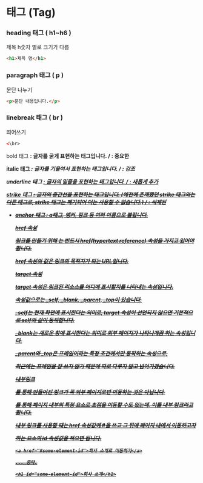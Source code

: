 # 태그 (Tag)

### **heading 태그 ( h1~h6 )**

제목 h숫자 별로 크기가 다름

```html
<h1>제목 명</h1>
```

### **paragraph 태그 ( p )**

문단 나누기

```html
<p>문단 내용입니다.</p>
```

### **linebreak 태그 ( br )**

띄어쓰기

```html
<\br>
```

bold 태그 <b> : 글자를 굵게 표현하는 태그입니다. / <strong> : 중요한

italic 태그 <i> : 글자를 기울여서 표현하는 태그입니다. / <em> : 강조

underline 태그 <u> : 글자의 밑줄을 표현하는 태그입니다. / <ins> : 새롭게 추가

strike 태그 <s> : 글자의 중간선을 표현하는 태그입니다. (예전에 존재했던 strike 태그와는 다른 태그로, strike 태그는 폐기되어 더는 사용할 수 없습니다.) / <del> : 삭제된

- anchor 태그 <a> : a태그, 앵커, 링크 등 여러 이름으로 불립니다.

  **href 속성**

  링크를 만들기 위해 <a>는 반드시 href(hypertext reference) 속성을 가지고 있어야 합니다.

  href 속성의 값은 링크의 목적지가 되는 URL입니다.

  **target 속성**

  target 속성은 링크된 리소스를 어디에 표시할지를 나타내는 속성입니다.

  속성값으로는 _self, \_blank, \_parent, \_top이 있습니다.

  \_self는 현재 화면에 표시한다는 의미로, target 속성이 선언되지 않으면 기본적으로 self와 같이 동작합니다.

  \_blank는 새로운 창에 표시한다는 의미로 외부 페이지가 나타나게끔 하는 속성입니다.

  \_parent와 \_top은 프레임이라는 특정 조건에서만 동작하는 속성으로,

  최근에는 프레임을 잘 쓰지 않기 때문에 따로 다루지 않고 넘어가겠습니다.

  **내부링크**

  <a>를 통해 만들어진 링크가 꼭 외부 페이지로만 이동하는 것은 아닙니다.

  <a>를 통해 페이지 내부의 특정 요소로 초점을 이동할 수도 있는데, 이를 내부 링크라고 합니다.

  내부 링크를 사용할 때는 href 속성값에 #을 쓰고 그 뒤에 페이지 내에서 이동하고자

  하는 요소의 id 속성값을 적으면 됩니다.

  ```
  <a href="#some-element-id">회사 소개로 이동하기</a>

  ... 중략.

  <h1 id="some-element-id">회사 소개</h1>
  ```
